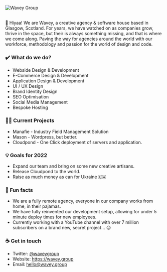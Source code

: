 ![Wavey Group](https://i.imgur.com/ol7dIxj.png "Wavey Group")

<br>
👋 Hiyaa! We are Wavey, a creative agency & software house based in Glasgow, Scotland. For years, we have watched on as companies grow, thrive in the space, but their is always something missing, and that is where we come along. Paving the way for agencies around the world with our workforce, methodology and passion for the world of design and code. 

### ✔️ What do we do?
- Webside Design & Development
- E-Commerce Design & Development
- Application Design & Development
- UI / UX Design
- Brand Identity Design
- SEO Optimisation
- Social Media Management
- Bespoke Hosting

### 👩‍💻 Current Projects
- Manafie - Industry Field Management Solution
- Mason - Wordpress, but better.
- Cloudpond - One Click deployment of servers and application. 

### 💡 Goals for 2022
- Expand our team and bring on some new creative artisans.
- Release Cloudpond to the world.
- Raise as much money as can for Ukraine 🇺🇦

### 🌴 Fun facts
- We are a fully remote agency, everyone in our company works from home, in their pajamas.
- We have fully reinvented our development setup, allowing for under 5 minute deploy times for new employees.
- Currently working with a YouTube channel with over 7 million subscribers on a brand new, secret project... 😉

### ☕ Get in touch
- Twitter: <a href = "https://twitter.com/waveygroup">@waveygroup</a>
- Website: <a href = "https://develop.scot">https://wavey.group</a>
- Email: hello@wavey.group
<br>
<br>
